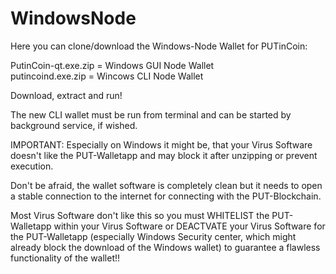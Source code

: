 # WindowsNode

Here you can clone/download the Windows-Node Wallet for PUTinCoin:

PutinCoin-qt.exe.zip = Windows GUI Node Wallet<br />
putincoind.exe.zip = Wincows CLI Node Wallet

Download, extract and run!

The new CLI wallet must be run from terminal and can be started by background service, if wished.

IMPORTANT: Especially on Windows it might be, that your Virus Software doesn't like the PUT-Walletapp and may block it after unzipping or prevent execution.

Don't be afraid, the wallet software is completely clean but it needs to open a stable connection to the internet for connecting with the PUT-Blockchain.

Most Virus Software don't like this so you must WHITELIST the PUT-Walletapp within your Virus Software or DEACTVATE your Virus Software for the PUT-Walletapp (especially Windows Security center, which might already block the download of the Windows wallet) to guarantee a flawless functionality of the wallet!!

